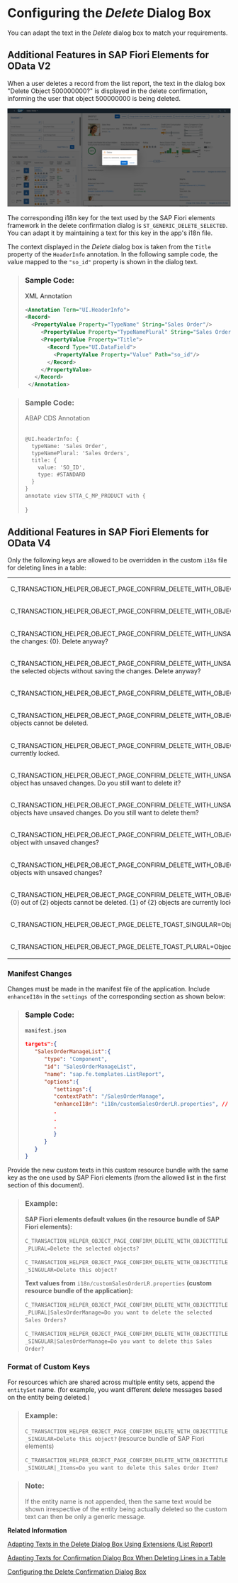 <!-- loio15b7740845b44b419a56eb63d34b8ab3 -->

# Configuring the *Delete* Dialog Box

You can adapt the text in the *Delete* dialog box to match your requirements.



<a name="loio15b7740845b44b419a56eb63d34b8ab3__section_lc5_jds_cnb"/>

## Additional Features in SAP Fiori Elements for OData V2

When a user deletes a record from the list report, the text in the dialog box "Delete Object 500000000?" is displayed in the delete confirmation, informing the user that object 500000000 is being deleted.

![](images/Delete_a435e28.png)

The corresponding i18n key for the text used by the SAP Fiori elements framework in the delete confirmation dialog is `ST_GENERIC_DELETE_SELECTED`. You can adapt it by maintaining a text for this key in the app's i18n file.

The context displayed in the *Delete* dialog box is taken from the `Title` property of the `HeaderInfo` annotation. In the following sample code, the value mapped to the `"so_id"` property is shown in the dialog text.

> ### Sample Code:  
> XML Annotation
> 
> ```xml
> <Annotation Term="UI.HeaderInfo">
> <Record>
>   <PropertyValue Property="TypeName" String="Sales Order"/>
>      <PropertyValue Property="TypeNamePlural" String="Sales Orders"/>
>      <PropertyValue Property="Title">
>        <Record Type="UI.DataField">
>          <PropertyValue Property="Value" Path="so_id"/>
>        </Record>
>      </PropertyValue>
>    </Record>
>  </Annotation>
> 
> ```

> ### Sample Code:  
> ABAP CDS Annotation
> 
> ```
> 
> @UI.headerInfo: {
>   typeName: 'Sales Order',
>   typeNamePlural: 'Sales Orders',
>   title: {
>     value: 'SO_ID',
>     type: #STANDARD
>   }
> }
> annotate view STTA_C_MP_PRODUCT with {
> 
> }
> 
> ```



<a name="loio15b7740845b44b419a56eb63d34b8ab3__section_yfk_4ds_cnb"/>

## Additional Features in SAP Fiori Elements for OData V4

Only the following keys are allowed to be overridden in the custom `i18n` file for deleting lines in a table:


<table>
<tr>
<td valign="top">

C\_TRANSACTION\_HELPER\_OBJECT\_PAGE\_CONFIRM\_DELETE\_WITH\_OBJECTINFO=Delete this \{0\} \(\{1\}\)?

</td>
</tr>
<tr>
<td valign="top">

C\_TRANSACTION\_HELPER\_OBJECT\_PAGE\_CONFIRM\_DELETE\_WITH\_OBJECTTITLE\_SINGULAR=Delete this object?

</td>
</tr>
<tr>
<td valign="top">

C\_TRANSACTION\_HELPER\_OBJECT\_PAGE\_CONFIRM\_DELETE\_WITH\_UNSAVED\_CHANGES=Another user edited this object without saving the changes: \{0\}. Delete anyway?

</td>
</tr>
<tr>
<td valign="top">

C\_TRANSACTION\_HELPER\_OBJECT\_PAGE\_CONFIRM\_DELETE\_WITH\_UNSAVED\_CHANGES\_MULTIPLE\_OBJECTS=Other users have edited the selected objects without saving the changes. Delete anyway?

</td>
</tr>
<tr>
<td valign="top">

C\_TRANSACTION\_HELPER\_OBJECT\_PAGE\_CONFIRM\_DELETE\_WITH\_OBJECTTITLE\_PLURAL=Delete the selected objects?

</td>
</tr>
<tr>
<td valign="top">

C\_TRANSACTION\_HELPER\_OBJECT\_PAGE\_CONFIRM\_DELETE\_WITH\_OBJECTINFO\_AND\_FEW\_OBJECTS\_NON\_DELETABLE=\{0\} of \{1\} objects cannot be deleted.

</td>
</tr>
<tr>
<td valign="top">

C\_TRANSACTION\_HELPER\_OBJECT\_PAGE\_CONFIRM\_DELETE\_WITH\_OBJECTINFO\_AND\_FEW\_OBJECTS\_LOCKED=\{0\} of \{1\} objects are currently locked.

</td>
</tr>
<tr>
<td valign="top">

C\_TRANSACTION\_HELPER\_OBJECT\_PAGE\_CONFIRM\_DELETE\_WITH\_UNSAVED\_AND\_FEW\_OBJECTS\_LOCKED\_SINGULAR=The remaining object has unsaved changes. Do you still want to delete it?

</td>
</tr>
<tr>
<td valign="top">

C\_TRANSACTION\_HELPER\_OBJECT\_PAGE\_CONFIRM\_DELETE\_WITH\_UNSAVED\_AND\_FEW\_OBJECTS\_LOCKED\_PLURAL=The remaining objects have unsaved changes. Do you still want to delete them?

</td>
</tr>
<tr>
<td valign="top">

C\_TRANSACTION\_HELPER\_OBJECT\_PAGE\_CONFIRM\_DELETE\_WITH\_OBJECTINFO\_AND\_FEW\_OBJECTS\_UNSAVED\_SINGULAR=Also delete object with unsaved changes?

</td>
</tr>
<tr>
<td valign="top">

C\_TRANSACTION\_HELPER\_OBJECT\_PAGE\_CONFIRM\_DELETE\_WITH\_OBJECTINFO\_AND\_FEW\_OBJECTS\_UNSAVED\_PLURAL=Also delete objects with unsaved changes?

</td>
</tr>
<tr>
<td valign="top">

C\_TRANSACTION\_HELPER\_OBJECT\_PAGE\_CONFIRM\_DELETE\_WITH\_OBJECTINFO\_AND\_FEW\_OBJECTS\_LOCKED\_AND\_NON\_DELETABLE=\{0\} out of \{2\} objects cannot be deleted. \{1\} of \{2\} objects are currently locked.

</td>
</tr>
<tr>
<td valign="top">

C\_TRANSACTION\_HELPER\_OBJECT\_PAGE\_DELETE\_TOAST\_SINGULAR=Object was deleted

</td>
</tr>
<tr>
<td valign="top">

C\_TRANSACTION\_HELPER\_OBJECT\_PAGE\_DELETE\_TOAST\_PLURAL=Objects were deleted

</td>
</tr>
</table>



### Manifest Changes

Changes must be made in the manifest file of the application. Include `enhanceI18n` in the `settings`  of the corresponding section as shown below:

> ### Sample Code:  
> `manifest.json`
> 
> ```json
> targets":{
>    "SalesOrderManageList":{
>       "type": "Component",
>       "id": "SalesOrderManageList",
>       "name": "sap.fe.templates.ListReport",
>       "options":{
>          "settings":{
>          "contextPath": "/SalesOrderManage",
>          "enhanceI18n": "i18n/customSalesOrderLR.properties", // This is the line to be added - it provides Fiori Elements with the name of the custom resource bundle
>          .
>          .
>          .
>          }
>       }
>    }
> }
> ```

Provide the new custom texts in this custom resource bundle with the same key as the one used by SAP Fiori elements \(from the allowed list in the first section of this document\).

> ### Example:  
> **SAP Fiori elements default values \(in the resource bundle of SAP Fiori elements\):**
> 
> `C_TRANSACTION_HELPER_OBJECT_PAGE_CONFIRM_DELETE_WITH_OBJECTTITLE_PLURAL=Delete the selected objects?`
> 
> `C_TRANSACTION_HELPER_OBJECT_PAGE_CONFIRM_DELETE_WITH_OBJECTTITLE_SINGULAR=Delete this object?`
> 
> **Text values from** `i18n/customSalesOrderLR.properties` **\(custom resource bundle of the application\):**
> 
> `C_TRANSACTION_HELPER_OBJECT_PAGE_CONFIRM_DELETE_WITH_OBJECTTITLE_PLURAL|SalesOrderManage=Do you want to delete the selected Sales Orders?`
> 
> `C_TRANSACTION_HELPER_OBJECT_PAGE_CONFIRM_DELETE_WITH_OBJECTTITLE_SINGULAR|SalesOrderManage=Do you want to delete this Sales Order?`



### Format of Custom Keys

For resources which are shared across multiple entity sets, append the `entitySet` name. \(for example, you want different delete messages based on the entity being deleted.\)

> ### Example:  
> `C_TRANSACTION_HELPER_OBJECT_PAGE_CONFIRM_DELETE_WITH_OBJECTTITLE_SINGULAR=Delete this object?` \(resource bundle of SAP Fiori elements\)
> 
> `C_TRANSACTION_HELPER_OBJECT_PAGE_CONFIRM_DELETE_WITH_OBJECTTITLE_SINGULAR|_Items=Do you want to delete this Sales Order Item?` 

> ### Note:  
> If the entity name is not appended, then the same text would be shown irrespective of the entity being actually deleted so the custom text can then be only a generic message.

**Related Information**  


[Adapting Texts in the Delete Dialog Box Using Extensions \(List Report\)](adapting-texts-in-the-delete-dialog-box-using-extensions-list-report-25885b6.md "You can adapt the text of the Delete dialog box that is displayed when you delete list report items.")

[Adapting Texts for Confirmation Dialog Box When Deleting Lines in a Table](adapting-texts-for-confirmation-dialog-box-when-deleting-lines-in-a-table-0d1fbf4.md "When a user deletes a line in a table on the object page, a confirmation dialog box is displayed. You can adapt the displayed default texts for every table.")

[Configuring the Delete Confirmation Dialog Box](configuring-the-delete-confirmation-dialog-box-84e4f89.md "You can adapt the text in the Delete dialog box to match your requirements while deleting an object or an item from the list report and object page tables.")

